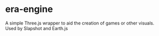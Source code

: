 # era-engine
A simple Three.js wrapper to aid the creation of games or other visuals. Used by
 Slapshot and Earth.js
